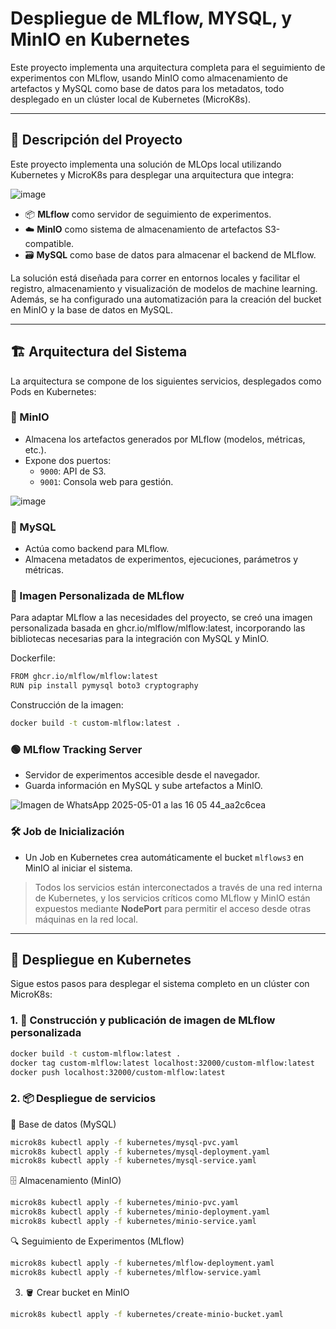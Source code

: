 # Despliegue de MLflow, MYSQL, y MinIO en Kubernetes

Este proyecto implementa una arquitectura completa para el seguimiento de experimentos con MLflow, usando MinIO como almacenamiento de artefactos y MySQL como base de datos para los metadatos, todo desplegado en un clúster local de Kubernetes (MicroK8s).

---

## 🧠 Descripción del Proyecto

Este proyecto implementa una solución de MLOps local utilizando Kubernetes y MicroK8s para desplegar una arquitectura que integra:

![image](https://github.com/user-attachments/assets/fda81945-ce60-4634-bbf3-3c04198d6335)

- 📦 **MLflow** como servidor de seguimiento de experimentos.
- ☁️ **MinIO** como sistema de almacenamiento de artefactos S3-compatible.
- 🗃️ **MySQL** como base de datos para almacenar el backend de MLflow.

La solución está diseñada para correr en entornos locales y facilitar el registro, almacenamiento y visualización de modelos de machine learning. Además, se ha configurado una automatización para la creación del bucket en MinIO y la base de datos en MySQL.

---

## 🏗️ Arquitectura del Sistema

La arquitectura se compone de los siguientes servicios, desplegados como Pods en Kubernetes:

### 🔴 MinIO
- Almacena los artefactos generados por MLflow (modelos, métricas, etc.).
- Expone dos puertos:
  - `9000`: API de S3.
  - `9001`: Consola web para gestión.

![image](https://github.com/user-attachments/assets/42fe5cc6-1233-4e9d-a09f-ee9fbd3a6612)

### 🔵 MySQL
- Actúa como backend para MLflow.
- Almacena metadatos de experimentos, ejecuciones, parámetros y métricas.

### 🐳 Imagen Personalizada de MLflow
Para adaptar MLflow a las necesidades del proyecto, se creó una imagen personalizada basada en ghcr.io/mlflow/mlflow:latest, incorporando las bibliotecas necesarias para la integración con MySQL y MinIO.

Dockerfile:
```bash
FROM ghcr.io/mlflow/mlflow:latest
RUN pip install pymysql boto3 cryptography
```
Construcción de la imagen:
```bash
docker build -t custom-mlflow:latest .
```

### 🟢 MLflow Tracking Server
- Servidor de experimentos accesible desde el navegador.
- Guarda información en MySQL y sube artefactos a MinIO.

![Imagen de WhatsApp 2025-05-01 a las 16 05 44_aa2c6cea](https://github.com/user-attachments/assets/9630cc9d-17a1-49d1-b321-9b37c160f99c)


### 🛠️ Job de Inicialización
- Un Job en Kubernetes crea automáticamente el bucket `mlflows3` en MinIO al iniciar el sistema.

> Todos los servicios están interconectados a través de una red interna de Kubernetes, y los servicios críticos como MLflow y MinIO están expuestos mediante **NodePort** para permitir el acceso desde otras máquinas en la red local.

---

## 🚀 Despliegue en Kubernetes

Sigue estos pasos para desplegar el sistema completo en un clúster con MicroK8s:

### 1. 🧱 Construcción y publicación de imagen de MLflow personalizada

```bash
docker build -t custom-mlflow:latest .
docker tag custom-mlflow:latest localhost:32000/custom-mlflow:latest
docker push localhost:32000/custom-mlflow:latest
```
### 2. 📦 Despliegue de servicios
📂 Base de datos (MySQL)
```bash
microk8s kubectl apply -f kubernetes/mysql-pvc.yaml
microk8s kubectl apply -f kubernetes/mysql-deployment.yaml
microk8s kubectl apply -f kubernetes/mysql-service.yaml
```
🗄️ Almacenamiento (MinIO)
```bash
microk8s kubectl apply -f kubernetes/minio-pvc.yaml
microk8s kubectl apply -f kubernetes/minio-deployment.yaml
microk8s kubectl apply -f kubernetes/minio-service.yaml
```
🔍 Seguimiento de Experimentos (MLflow)

```bash
microk8s kubectl apply -f kubernetes/mlflow-deployment.yaml
microk8s kubectl apply -f kubernetes/mlflow-service.yaml
```
3. 🪣 Crear bucket en MinIO
```bash
microk8s kubectl apply -f kubernetes/create-minio-bucket.yaml
```
